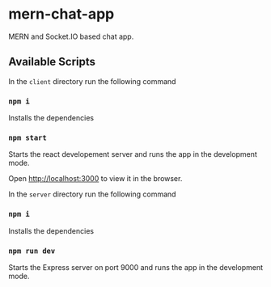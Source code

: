 # mern-chat-app

MERN and Socket.IO based chat app.

## Available Scripts

In the `client` directory run the following command

### `npm i`

Installs the dependencies

### `npm start`

Starts the react developement server and runs the app in the development mode.

Open [http://localhost:3000](http://localhost:3000) to view it in the browser.

In the `server` directory run the following command

### `npm i`

Installs the dependencies

### `npm run dev`

Starts the Express server on port 9000 and runs the app in the development mode.
